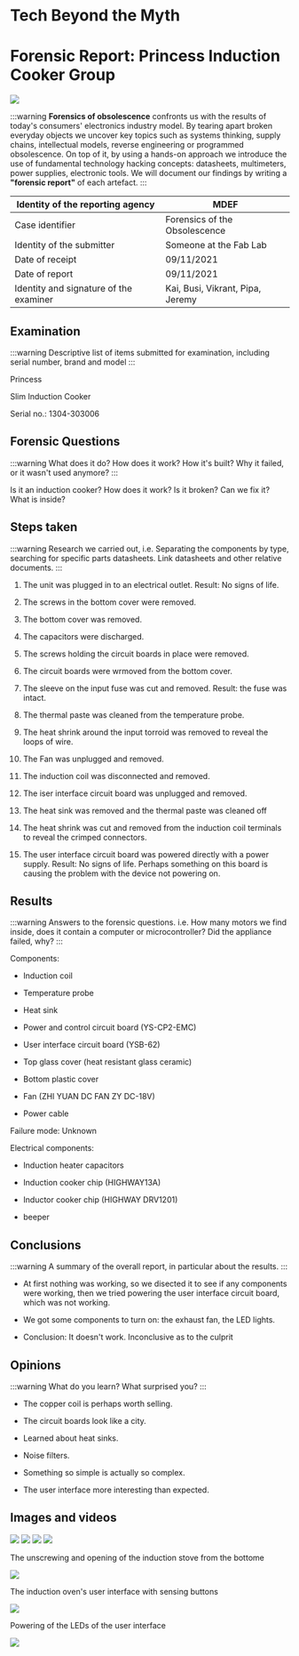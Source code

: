 
# Tech Beyond the Myth

Forensic Report: Princess Induction Cooker Group 
===============


![](https://i.imgur.com/nbSAG6S.png)


:::warning
**Forensics of obsolescence** confronts us with the results of today's consumers' electronics industry model. By tearing apart broken everyday objects we uncover key topics such as systems thinking, supply chains, intellectual models, reverse engineering or programmed obsolescence. On top of it, by using a hands-on approach we introduce the use of fundamental technology hacking concepts: datasheets, multimeters, power supplies, electronic tools. We will document our findings by writing a **"forensic report"** of each artefact. 
:::


| Identity of the reporting agency       | MDEF                           |
|----------------------------------------|--------------------------------|
| Case identifier                        | Forensics of the Obsolescence  |
| Identity of the submitter              | Someone at the Fab Lab         |
| Date of receipt                        | 09/11/2021                     |
| Date of report                         | 09/11/2021                     |
| Identity and signature of the examiner | Kai, Busi, Vikrant, Pipa, Jeremy                     |
 

## Examination 

:::warning
Descriptive list of items submitted for examination, including serial number, brand and model
:::

Princess 

Slim Induction Cooker

Serial no.: 1304-303006


## Forensic Questions
:::warning
What does it do? How does it work? How it's built? Why it failed, or it wasn't used anymore?
:::

Is it an induction cooker? How does it work? Is it broken? Can we fix it? What is inside?

## Steps taken
:::warning
Research we carried out, i.e. Separating the components by type, searching for specific parts datasheets. Link datasheets and other relative documents.
:::

1. The unit was plugged in to an electrical outlet. Result: No signs of life.

2. The screws in the bottom cover were removed.

3. The bottom cover was removed.

4. The capacitors were discharged.

5. The screws holding the circuit boards in place were removed.

6. The circuit boards were wrmoved from the bottom cover.

7. The sleeve on the input fuse was cut and removed. Result: the fuse was intact.

8. The thermal paste was cleaned from the temperature probe.

9. The heat shrink around the input torroid was removed to reveal the loops of wire.

10. The Fan was unplugged and removed.

11. The induction coil was disconnected and removed.

12. The iser interface circuit board was unplugged and removed.

13. The heat sink was removed and the thermal paste was cleaned off
14. The heat shrink was cut and removed from the induction coil terminals to reveal the crimped connectors.

15. The user interface circuit board was powered directly with a power supply. Result: No signs of life. Perhaps something on this board is causing the problem with the device not powering on.

## Results
:::warning
Answers to the forensic questions. i.e. How many motors we find inside, does it contain a computer or microcontroller? Did the appliance failed, why?
:::

Components:

- Induction coil

- Temperature probe

- Heat sink

- Power and control circuit board (YS-CP2-EMC)

- User interface circuit board (YSB-62)

- Top glass cover (heat resistant glass ceramic)

- Bottom plastic cover

- Fan (ZHI YUAN DC FAN ZY DC-18V)

- Power cable

Failure mode: Unknown

Electrical components:

- Induction heater capacitors

- Induction cooker chip (HIGHWAY13A)

- Inductor cooker chip (HIGHWAY DRV1201)

- beeper

## Conclusions
:::warning
A summary of the overall report, in particular about the results.
:::

- At first nothing was working, so we disected it to see if any components were working, then we tried powering the user interface circuit board, which was not working.

- We got some components to turn on: the exhaust fan, the LED lights.

- Conclusion: It doesn't work. Inconclusive as to the culprit


## Opinions
:::warning
What do you learn? What surprised you? 
:::

- The copper coil is perhaps worth selling.

- The circuit boards look like a city.

- Learned about heat sinks.

- Noise filters.

- Something so simple is actually so complex.

- The user interface more interesting than expected.

## Images and videos

![](https://i.imgur.com/pDNi1JQ.jpg)
![](https://i.imgur.com/rldP8SG.jpg)
![](https://i.imgur.com/sJQ5k3v.jpg)
![](https://i.imgur.com/i6rjL1X.gif)

The unscrewing and opening of the induction stove from the bottome

![](https://i.imgur.com/eCHWEav.gif)

The induction oven's user interface with sensing buttons 

![](https://i.imgur.com/WXUuyJZ.gif)

Powering of the LEDs of the user interface

![](https://i.imgur.com/oX2rYgI.gif)















